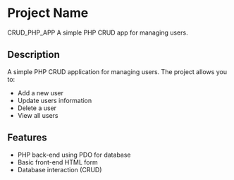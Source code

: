# Project Name
CRUD_PHP_APP
A simple PHP CRUD app for managing users.

## Description
A simple PHP CRUD application for managing users. The project allows you to:
- Add a new user
- Update users information
- Delete a user
- View all users

## Features
- PHP back-end using PDO for database
- Basic front-end HTML form
- Database interaction (CRUD)
